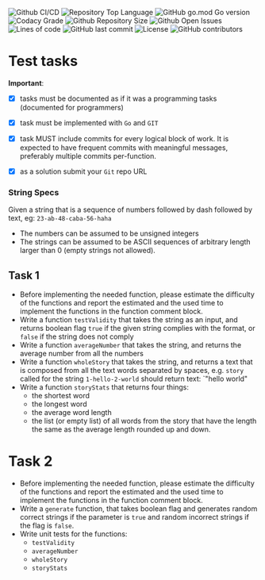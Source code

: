 ![Github CI/CD](https://img.shields.io/github/workflow/status/booomch/demo-string-specs/Go)
![Repository Top Language](https://img.shields.io/github/languages/top/booomch/demo-string-specs)
![GitHub go.mod Go version](https://img.shields.io/github/go-mod/go-version/booomch/demo-string-specs)
![Codacy Grade](https://img.shields.io/codacy/grade/68c42124afcf456ab0c28e2d6da7e534)
![Github Repository Size](https://img.shields.io/github/repo-size/booomch/demo-string-specs)
![Github Open Issues](https://img.shields.io/github/issues/booomch/demo-string-specs)
![Lines of code](https://img.shields.io/tokei/lines/github/booomch/demo-string-specs)
![GitHub last commit](https://img.shields.io/github/last-commit/booomch/demo-string-specs)
![License](https://img.shields.io/badge/license-Apache%202-blue)
![GitHub contributors](https://img.shields.io/github/contributors/booomch/demo-string-specs)


# Test tasks

**Important**:
* [x] tasks must be documented as if it was a programming tasks (documented for programmers)
* [x] task must be implemented with `Go` and  `GIT`
* [x] task MUST include commits for every logical block of work. It is expected to have frequent commits with meaningful messages, preferably multiple commits per-function.
* [x] as a solution submit your `Git` repo URL


### String Specs

Given a string that is a sequence of numbers followed by dash followed by text, eg: `23-ab-48-caba-56-haha`
   * The numbers can be assumed to be unsigned integers
   * The strings can be assumed to be ASCII sequences of arbitrary length larger than 0 (empty strings not allowed).

## Task 1 

* Before implementing the needed function, please estimate the difficulty of the functions and report the estimated and the used time to implement the functions in the function comment block.
* Write a function `testValidity` that takes the string as an input, and returns boolean flag `true` if the given string complies with the format, or `false` if the string does not comply
* Write a function `averageNumber` that takes the string, and returns the average number from all the numbers
* Write a function `wholeStory` that takes the string, and returns a text that is composed from all the text words separated by spaces, e.g. `story` called for the string `1-hello-2-world` should return text: `"hello world"
* Write a function `storyStats` that returns four things:
   * the shortest word
   * the longest word
   * the average word length
   * the list (or empty list) of all words from the story that have the length the same as the average length rounded up and down.

# Task 2

* Before implementing the needed function, please estimate the difficulty of the functions and report the estimated and the used time to implement the functions in the function comment block.
* Write a `generate` function, that takes boolean flag and generates random correct strings if the parameter is `true` and random incorrect strings if the flag is `false`.
* Write unit tests for the functions:
   * `testValidity`
   * `averageNumber`
   * `wholeStory`
   * `storyStats`

